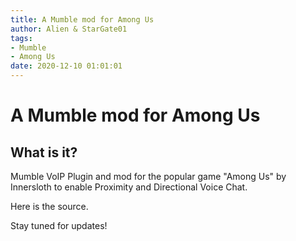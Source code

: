 ```yaml
---
title: A Mumble mod for Among Us
author: Alien & StarGate01
tags: 
- Mumble
- Among Us
date: 2020-12-10 01:01:01
---
```

# A Mumble mod for Among Us
## What is it?
Mumble VoIP Plugin and mod for the popular game "Among Us" by Innersloth to enable Proximity and Directional Voice Chat.

<a src="https://github.com/StarGate01/AmongUs-Mumble/">Here</a> is the source.

Stay tuned for updates!
